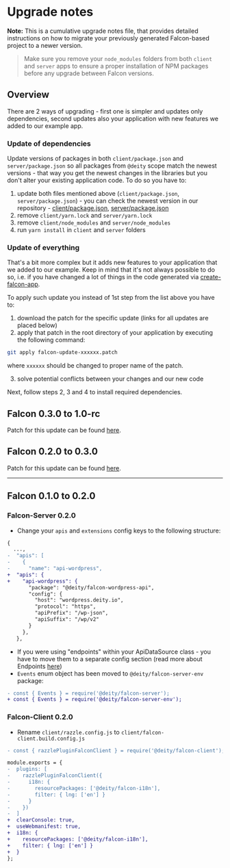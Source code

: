 # Upgrade notes

**Note:** This is a cumulative upgrade notes file, that provides detailed instructions
on how to migrate your previously generated Falcon-based project to a newer version.

> Make sure you remove your `node_modules` folders from both `client` and `server` apps
> to ensure a proper installation of NPM packages before any upgrade between Falcon versions.

## Overview

There are 2 ways of upgrading - first one is simpler and updates only dependencies, second updates also your application with new features we added to our example app.

### Update of dependencies

Update versions of packages in both `client/package.json` and `server/package.json` so all packages from `@deity` scope match the newest versions - that way you get the newest changes in the libraries but you don't alter your existing application code. To do so you have to:

1. update both files mentioned above (`client/package.json`, `server/package.json`) - you can check the newest version in our repository - [client/package.json](https://github.com/deity-io/falcon/blob/master/examples/shop-with-blog/client/package.json), [server/package.json](https://github.com/deity-io/falcon/blob/master/examples/shop-with-blog/server/package.json)
2. remove `client/yarn.lock` and `server/yarn.lock`
3. remove `client/node_modules` and `server/node_modules`
4. run `yarn install` in `client` and `server` folders

### Update of everything

That's a bit more complex but it adds new features to your application that we added to our example. Keep in mind that it's not always possible to do so, i.e. if you have changed a lot of things in the code generated via [create-falcon-app](https://www.npmjs.com/package/create-falcon-app).

To apply such update you instead of 1st step from the list above you have to:

1. download the patch for the specific update (links for all updates are placed below)
2. apply that patch in the root directory of your application by executing the following command:

```bash
git apply falcon-update-xxxxxx.patch
```

where `xxxxxx` should be changed to proper name of the patch.

3. solve potential conflicts between your changes and our new code

Next, follow steps 2, 3 and 4 to install required dependencies.

## Falcon 0.3.0 to 1.0-rc

Patch for this update can be found [here](https://github.com/deity-io/falcon/releases/download/v1.0-rc/falcon-update-030-100rc.patch).

## Falcon 0.2.0 to 0.3.0

Patch for this update can be found [here](https://github.com/deity-io/falcon/releases/download/v0.3/falcon-update-020-030.patch).

---

## Falcon 0.1.0 to 0.2.0

### Falcon-Server 0.2.0

- Change your `apis` and `extensions` config keys to the following structure:

```diff
{
  ...,
-  "apis": [
-    {
-      "name": "api-wordpress",
+  "apis": {
+    "api-wordpress": {
       "package": "@deity/falcon-wordpress-api",
       "config": {
         "host": "wordpress.deity.io",
         "protocol": "https",
         "apiPrefix": "/wp-json",
         "apiSuffix": "/wp/v2"
       }
     },
   },
```

- If you were using "endpoints" within your ApiDataSource class - you have to move them to a separate config
  section (read more about Endpoints [here](https://falcon.deity.io/docs/falcon-server/endpoints))
- `Events` enum object has been moved to `@deity/falcon-server-env` package:

```diff
- const { Events } = require('@deity/falcon-server');
+ const { Events } = require('@deity/falcon-server-env');
```

### Falcon-Client 0.2.0

- Rename `client/razzle.config.js` to `client/falcon-client.build.config.js`

```diff
- const { razzlePluginFalconClient } = require('@deity/falcon-client');

module.exports = {
-  plugins: [
-    razzlePluginFalconClient({
-      i18n: {
-        resourcePackages: ['@deity/falcon-i18n'],
-        filter: { lng: ['en'] }
-      }
-    })
-  ]
+  clearConsole: true,
+  useWebmanifest: true,
+  i18n: {
+    resourcePackages: ['@deity/falcon-i18n'],
+    filter: { lng: ['en'] }
+  }
};
```
